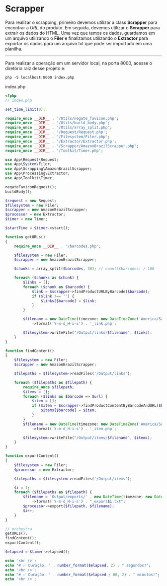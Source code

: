# Scrapper

Para realizar o scrapping, primeiro devemos utilizar a class **Scrapper** para encontrar a *URL* do produto. Em seguida, devemos utilizar o **Scrapper** para extrair os dados do HTML. Uma vez que temos os dados, guardamos em um arquivo utilizando o **Filer** e finalizamos utilizando o **Extractor** para exportar os dados para um arquivo txt que pode ser importado em uma planilha.

<hr />


Para realizar a operação em um servidor local, na porta 8000, acesse o diretório raíz desse projeto e:

```shell
php -S localhost:8000 index.php
```

index.php

```php
<?php
// index.php

set_time_limit(0);

require_once __DIR__ . '/Utils/negate_favicon.php';
require_once __DIR__ . '/Utils/build_body.php';
require_once __DIR__ . '/Utils/array_split.php';
require_once __DIR__ . '/Request/Request.php';
require_once __DIR__ . '/Filesystem/Filer.php';
require_once __DIR__ . '/Extractor/Extractor.php';
require_once __DIR__ . '/Scrapper/AmazonBrazilScrapper.php';
require_once __DIR__ . '/Toolkit/Timer.php';

use App\Request\Request;
use App\System\Filer;
use App\Scrapping\AmazonBrazilScrapper;
use App\Processing\Extractor;
use App\Toolkit\Timer;

negateFaviconRequest();
buildBody();

$request = new Request;
$filesystem = new Filer;
$scrapper = new AmazonBrazilScrapper;
$processor = new Extractor;
$timer = new Timer;

$startTime = $timer->start();

function getURLs()
{
    require_once __DIR__ . '/barcodes.php';

    $filesystem = new Filer;
    $scrapper = new AmazonBrazilScrapper;

    $chunks = array_split($barcodes, 30); // count($barcodes) / 100

    foreach ($chunks as $chunk) {
        $links = [];
        foreach ($chunk as $barcode) {
            $link = $scrapper->findProductURLByBarcode($barcode);
            if ($link !== '') {
                $links[$barcode] = $link;
            }
        }

        $filename = new DateTime(timezone: new DateTimeZone('America/Sao_Paulo'))
            ->format('Y-m-d_H-i-s') . '_link.php';

        $filesystem->writeFile("/Output/links/$filename", $links);
    }
}

function findContent()
{
    $filesystem = new Filer;
    $scrapper = new AmazonBrazilScrapper;

    $filepaths = $filesystem->readFiles('/Output/links');

    foreach ($filepaths as $filepath) {
        require_once $filepath;
        $items = [];
        foreach ($links as $barcode => $url) {
            $item = [];
            if ($item = $scrapper->findProductContentByBarcodeAndURL($barcode, $url)) {
                $items[$barcode] = $item;
            }
        }
        $filename = new DateTime(timezone: new DateTimeZone('America/Sao_Paulo'))
            ->format('Y-m-d_H-i-s') . '_item.php';

        $filesystem->writeFile("/Output/items/$filename", $items);
    }
}

function exportContent()
{
    $filesystem = new Filer;
    $processor = new Extractor;

    $filepaths = $filesystem->readFiles('/Output/items');

    $i = 1;
    foreach ($filepaths as $filepath) {
        $filename = 'Output/exports/' . new DateTime(timezone: new DateTimeZone('America/Sao_Paulo'))
            ->format('Y-m-d_H-i-s') . "_export$i.txt";
        $processor->export($filepath, $filename);
        $i++;
    }
}

// orchestra
getURLs();
findContent();
exportContent();

$elapsed = $timer->elapsed();

echo '<br />';
echo "# ✅ Duração: " . number_format($elapsed, 2) . " segundos!";
echo '<br />';
echo "# ✅ Duração: " . number_format($elapsed / 60, 2) . " minutos!";
echo '<br />';
```